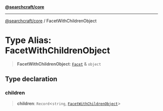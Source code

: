 [**@searchcraft/core**](/reference/sdk/core/README.md)

***

[@searchcraft/core](/reference/sdk/core/globals.md) / FacetWithChildrenObject

# Type Alias: FacetWithChildrenObject

> **FacetWithChildrenObject**: [`Facet`](/reference/sdk/core/type-aliases/Facet.md) & `object`

## Type declaration

### children

> **children**: `Record`\<`string`, [`FacetWithChildrenObject`](/reference/sdk/core/type-aliases/FacetWithChildrenObject.md)\>
